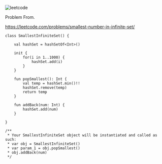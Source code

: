 ![leetcode](https://user-images.githubusercontent.com/77060863/234148673-a8efce4e-7466-4734-8353-eb39910eb2b4.PNG)

Problem From.

https://leetcode.com/problems/smallest-number-in-infinite-set/

```
class SmallestInfiniteSet() {

    val hashSet = hashSetOf<Int>()
    
    init {
        for(i in 1..1000) {
            hashSet.add(i)
        }
    }
    
    fun popSmallest(): Int {
        val temp = hashSet.min()!!
        hashSet.remove(temp)
        return temp
    }

    fun addBack(num: Int) {
        hashSet.add(num)
    }

}

/**
 * Your SmallestInfiniteSet object will be instantiated and called as such:
 * var obj = SmallestInfiniteSet()
 * var param_1 = obj.popSmallest()
 * obj.addBack(num)
 */
```
